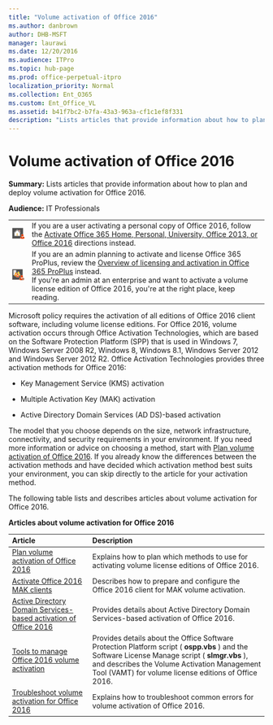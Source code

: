```yaml
---
title: "Volume activation of Office 2016"
ms.author: danbrown
author: DHB-MSFT
manager: laurawi
ms.date: 12/20/2016
ms.audience: ITPro
ms.topic: hub-page
ms.prod: office-perpetual-itpro
localization_priority: Normal
ms.collection: Ent_O365
ms.custom: Ent_Office_VL
ms.assetid: b41f7bc2-b7fa-43a3-963a-cf1c1ef8f331
description: "Lists articles that provide information about how to plan and deploy volume activation for Office 2016."
---
```


# Volume activation of Office 2016

 **Summary:** Lists articles that provide information about how to plan and deploy volume activation for Office 2016. 
  
 **Audience:** IT Professionals 
  
|||
|:-----|:-----|
|![Are you a user?](../images/e9b1eeb1-6712-4af3-9bd4-4b8e3cbc85d4.jpg)           <br/> |If you are a user activating a personal copy of Office 2016, follow the [Activate Office 365 Home, Personal, University, Office 2013, or Office 2016](https://go.microsoft.com/fwlink/p/?LinkId=335854) directions instead.  <br/> |
|![Are you an admin?](../images/450333cb-3c0b-433f-9b74-65bbb5a4f274.jpg)           <br/> |If you are an admin planning to activate and license Office 365 ProPlus, review the [Overview of licensing and activation in Office 365 ProPlus](http://technet.microsoft.com/library/88a461cf-5573-467e-a0b8-ab2d580b877e.aspx) instead.  <br/> If you're an admin at an enterprise and want to activate a volume license edition of Office 2016, you're at the right place, keep reading.  <br/> |
   
Microsoft policy requires the activation of all editions of Office 2016 client software, including volume license editions. For Office 2016, volume activation occurs through Office Activation Technologies, which are based on the Software Protection Platform (SPP) that is used in Windows 7, Windows Server 2008 R2, Windows 8, Windows 8.1, Windows Server 2012 and Windows Server 2012 R2. Office Activation Technologies provides three activation methods for Office 2016: 
  
- Key Management Service (KMS) activation
    
- Multiple Activation Key (MAK) activation
    
- Active Directory Domain Services (AD DS)-based activation
    
The model that you choose depends on the size, network infrastructure, connectivity, and security requirements in your environment. If you need more information or advice on choosing a method, start with [Plan volume activation of Office 2016](plan-volume-activation-of-office.md). If you already know the differences between the activation methods and have decided which activation method best suits your environment, you can skip directly to the article for your activation method.
  
The following table lists and describes articles about volume activation for Office 2016.
  
**Articles about volume activation for Office 2016**

|**Article**|**Description**|
|:-----|:-----|
|[Plan volume activation of Office 2016](plan-volume-activation-of-office.md) <br/> |Explains how to plan which methods to use for activating volume license editions of Office 2016.  <br/> |
|[Activate Office 2016 MAK clients](activate-office-by-using-mak.md) <br/> |Describes how to prepare and configure the Office 2016 client for MAK volume activation.  <br/> |
|[Active Directory Domain Services-based activation of Office 2016](activate-office-by-using-active-directory.md) <br/> |Provides details about Active Directory Domain Services-based activation of Office 2016.  <br/> |
|[Tools to manage Office 2016 volume activation](tools-to-manage-volume-activation-of-office.md) <br/> |Provides details about the Office Software Protection Platform script ( **ospp.vbs** ) and the Software License Manage script ( **slmgr.vbs** ), and describes the Volume Activation Management Tool (VAMT) for volume license editions of Office 2016.  <br/> |
|[Troubleshoot volume activation for Office 2016](troubleshoot-volume-activation-of-office.md) <br/> |Explains how to troubleshoot common errors for volume activation of Office 2016.  <br/> |
   

